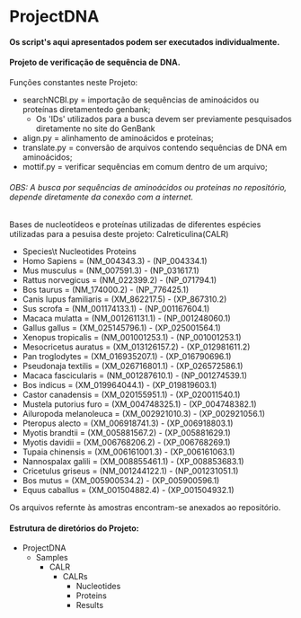 # ProjectDNA

#### Os script's aqui apresentados podem ser executados individualmente.

#### Projeto de verificação de sequência de DNA.
Funções constantes neste Projeto:<br>
* searchNCBI.py = importação de sequências de aminoácidos ou proteínas diretamentedo genbank;
    *  Os 'IDs' utilizados para a busca devem ser previamente pesquisados diretamente no site do GenBank
* align.py = alinhamento de aminoácidos e proteínas;
* translate.py = conversão de arquivos contendo sequências de DNA em aminoácidos; 
* mottif.py = verificar sequências em comum dentro de um arquivo;

###### OBS: A busca por sequências de aminoácidos ou proteínas no repositório, depende diretamente da conexão com a internet.

Bases de nucleotídeos e proteínas utilizadas de diferentes espécies utilizadas para a pesuisa deste projeto:
   Calreticulina(CALR)
 + Species\t                 Nucleotides        Proteins
 + Homo Sapiens           = (NM_004343.3)    - (NP_004334.1)
 + Mus musculus           = (NM_007591.3)    - (NP_031617.1)
 + Rattus norvegicus      = (NM_022399.2)    - (NP_071794.1)
 + Bos taurus             = (NM_174000.2)    - (NP_776425.1)
 + Canis lupus familiaris = (XM_862217.5)    - (XP_867310.2)
 + Sus scrofa             = (NM_001174133.1) - (NP_001167604.1)
 + Macaca mulatta         = (NM_001261131.1) - (NP_001248060.1)
 + Gallus gallus          = (XM_025145796.1) - (XP_025001564.1)
 + Xenopus tropicalis     = (NM_001001253.1) - (NP_001001253.1)
 + Mesocricetus auratus   = (XM_013126157.2) - (XP_012981611.2)
 + Pan troglodytes        = (XM_016935207.1) - (XP_016790696.1)
 + Pseudonaja textilis    = (XM_026716801.1) - (XP_026572586.1)
 + Macaca fascicularis    = (NM_001287610.1) - (NP_001274539.1)
 + Bos indicus            = (XM_019964044.1) - (XP_019819603.1)
 + Castor canadensis      = (XM_020155951.1) - (XP_020011540.1)
 + Mustela putorius furo  = (XM_004748325.1) - (XP_004748382.1)
 + Ailuropoda melanoleuca = (XM_002921010.3) - (XP_002921056.1)
 + Pteropus alecto        = (XM_006918741.3) - (XP_006918803.1)
 + Myotis brandtii        = (XM_005881567.2) - (XP_005881629.1)
 + Myotis davidii         = (XM_006768206.2) - (XP_006768269.1)
 + Tupaia chinensis       = (XM_006161001.3) - (XP_006161063.1)
 + Nannospalax galili     = (XM_008855461.1) - (XP_008853683.1)
 + Cricetulus griseus     = (NM_001244122.1) - (NP_001231051.1)
 + Bos mutus              = (XM_005900534.2) - (XP_005900596.1)
 + Equus caballus         = (XM_001504882.4) - (XP_001504932.1)
 
 Os arquivos refernte às amostras encontram-se anexados ao repositório.
 
 #### Estrutura de diretórios do Projeto:
  * ProjectDNA
    * Samples
        * CALR
            * CALRs
                * Nucleotides
                * Proteins
                * Results
  
